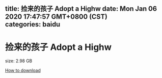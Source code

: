 
title: 捡来的孩子 Adopt a Highw
date: Mon Jan 06 2020 17:47:57 GMT+0800 (CST)    
categories: baidu
---

# 捡来的孩子 Adopt a Highw
size: 2.98 GB
 
 

[How to download](https://bpcam.bemobtrk.com/go/2ceec3aa-1ca2-46d6-b9ff-aaa5c184517c?jno=4939)